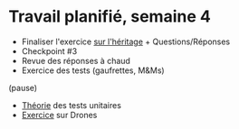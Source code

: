 # Travail planifié, semaine 4

- Finaliser l'exercice [sur l'héritage](https://github.com/ETML-INF/320-POO/blob/main/exos/Drones/etape02.md) + Questions/Réponses
- Checkpoint #3
- Revue des réponses à chaud
- Exercice des tests (gaufrettes, M&Ms)
  
(pause)

- [Théorie](../supports/Tests%20Unitaires.pdf) des tests unitaires
- [Exercice](../exos/Drones/tests%20unitaires.md) sur Drones

